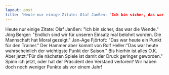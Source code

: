```yaml
---
layout: post
title: "Heute nur einige Zitate: Olaf Janßen: "Ich bin sicher, das war die Wende." Jörg Berger: "Endlich sind wir für unseren Einsatz mal belohnt worden."
---
```


Heute nur einige Zitate: Olaf Janßen: "Ich bin sicher, das war die Wende." Jörg Berger: "Endlich sind wir für unseren Einsatz mal belohnt worden. Die Mannschaft hat Moral gezeigt." Jan-Age Fjörtoft: "Das war heute ein Punkt für den Trainer." Der Hammer aber kommt von Rolf Heller:"Das war heute wahrscheinlich der wichtigste Punkt der Saison." Bis hierhin ist alles O.K. Aber jetzt:"Für die nächsten Spiele ist damit der Druck geringer geworden." Spinn ich jetzt, oder hat der Präsident den Verstand verloren? Wir haben doch noch weniger Punkte als vor einem Jahr!
